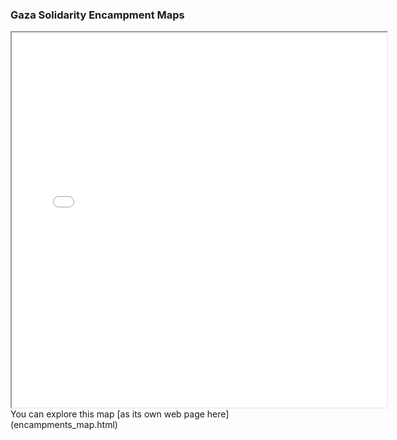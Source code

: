 ### Gaza Solidarity Encampment Maps

<iframe src="encampments_map.html" height="600" width="600"></iframe>
You can explore this map [as its own web page here](encampments_map.html)

